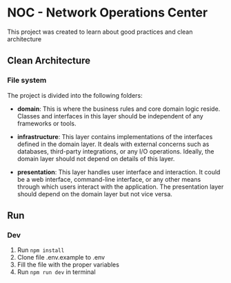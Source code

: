# NOC - Network Operations Center

This project was created to learn about good practices and clean architecture

## Clean Architecture

### File system

The project is divided into the following folders:

- **domain**:
  This is where the business rules and core domain logic reside. Classes and interfaces in this layer should be independent of any frameworks or tools.

- **infrastructure**:
  This layer contains implementations of the interfaces defined in the domain layer. It deals with external concerns such as databases, third-party integrations, or any I/O operations. Ideally, the domain layer should not depend on details of this layer.

- **presentation**:
  This layer handles user interface and interaction. It could be a web interface, command-line interface, or any other means through which users interact with the application. The presentation layer should depend on the domain layer but not vice versa.

## Run

### Dev
1. Run ```npm install```
2. Clone file .env.example to .env
3. Fill the file with the proper variables
4. Run ```npm run dev``` in terminal